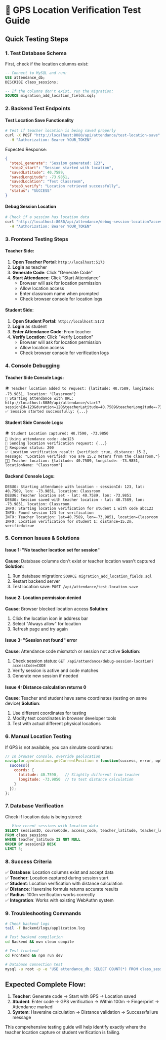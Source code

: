 # 🧪 GPS Location Verification Test Guide

## Quick Testing Steps

### 1. **Test Database Schema**
First, check if the location columns exist:
```sql
-- Connect to MySQL and run:
USE attendance_db;
DESCRIBE class_sessions;

-- If the columns don't exist, run the migration:
SOURCE migration_add_location_fields.sql;
```

### 2. **Backend Test Endpoints**

#### Test Location Save Functionality
```bash
# Test if teacher location is being saved properly
curl -X POST "http://localhost:8080/api/attendance/test-location-save" \
  -H "Authorization: Bearer YOUR_TOKEN"
```

Expected Response:
```json
{
  "step1_generate": "Session generated: 123",
  "step2_start": "Session started with location", 
  "savedLatitude": 40.7589,
  "savedLongitude": -73.9851,
  "savedLocation": "Test Classroom",
  "step3_verify": "Location retrieved successfully",
  "status": "SUCCESS"
}
```

#### Debug Session Location
```bash
# Check if a session has location data
curl "http://localhost:8080/api/attendance/debug-session-location?accessCode=YOUR_CODE" \
  -H "Authorization: Bearer YOUR_TOKEN"
```

### 3. **Frontend Testing Steps**

#### Teacher Side:
1. **Open Teacher Portal**: `http://localhost:5173`
2. **Login** as teacher
3. **Generate Code**: Click "Generate Code" 
4. **Start Attendance**: Click "Start Attendance"
   - Browser will ask for location permission
   - Allow location access
   - Enter classroom name when prompted
   - Check browser console for location logs

#### Student Side:
1. **Open Student Portal**: `http://localhost:5173`  
2. **Login** as student
3. **Enter Attendance Code**: From teacher
4. **Verify Location**: Click "Verify Location"
   - Browser will ask for location permission
   - Allow location access
   - Check browser console for verification logs

### 4. **Console Debugging**

#### Teacher Side Console Logs:
```
🌍 Teacher location added to request: {latitude: 40.7589, longitude: -73.9851, location: "Classroom"}
📡 Starting attendance with URL: http://localhost:8080/api/attendance/start?sessionId=123&duration=120&teacherLatitude=40.7589&teacherLongitude=-73.9851&location=Classroom
✅ Session started successfully: {...}
```

#### Student Side Console Logs:
```
🌍 Student Location captured: 40.7590, -73.9850
🎫 Using attendance code: abc123
📡 Sending location verification request: {...}
📨 Response status: 200
✅ Location verification result: {verified: true, distance: 15.2, message: "Location verified! You are 15.2 meters from the classroom."}
👨‍🏫 Teacher location: {latitude: 40.7589, longitude: -73.9851, locationName: "Classroom"}
```

#### Backend Console Logs:
```
DEBUG: Starting attendance with location - sessionId: 123, lat: 40.7589, lon: -73.9851, location: Classroom
DEBUG: Teacher location set - lat: 40.7589, lon: -73.9851
DEBUG: Session saved with teacher location - lat: 40.7589, lon: -73.9851, location: Classroom
INFO: Starting location verification for student 1 with code abc123
INFO: Found session 123 for verification
INFO: Teacher location: lat=40.7589, lon=-73.9851, location=Classroom
INFO: Location verification for student 1: distance=15.2m, verified=true
```

### 5. **Common Issues & Solutions**

#### Issue 1: "No teacher location set for session"
**Cause**: Database columns don't exist or teacher location wasn't captured
**Solution**:
1. Run database migration: `SOURCE migration_add_location_fields.sql`
2. Restart backend server
3. Test location save: `POST /api/attendance/test-location-save`

#### Issue 2: Location permission denied
**Cause**: Browser blocked location access
**Solution**:
1. Click the location icon in address bar
2. Select "Always allow" for location
3. Refresh page and try again

#### Issue 3: "Session not found" error
**Cause**: Attendance code mismatch or session not active
**Solution**:
1. Check session status: `GET /api/attendance/debug-session-location?accessCode=CODE`
2. Verify session is active and code matches
3. Generate new session if needed

#### Issue 4: Distance calculation returns 0
**Cause**: Teacher and student have same coordinates (testing on same device)
**Solution**:
1. Use different coordinates for testing
2. Modify test coordinates in browser developer tools
3. Test with actual different physical locations

### 6. **Manual Location Testing**

If GPS is not available, you can simulate coordinates:
```javascript
// In browser console, override geolocation
navigator.geolocation.getCurrentPosition = function(success, error, options) {
  success({
    coords: {
      latitude: 40.7590,   // Slightly different from teacher
      longitude: -73.9850  // to test distance calculation
    }
  });
};
```

### 7. **Database Verification**

Check if location data is being stored:
```sql
-- View recent sessions with location data
SELECT sessionID, courseCode, access_code, teacher_latitude, teacher_longitude, location, is_active
FROM class_sessions 
WHERE teacher_latitude IS NOT NULL 
ORDER BY sessionID DESC 
LIMIT 5;
```

### 8. **Success Criteria**

✅ **Database**: Location columns exist and accept data  
✅ **Teacher**: Location captured during session start  
✅ **Student**: Location verification with distance calculation  
✅ **Distance**: Haversine formula returns accurate results  
✅ **Radius**: 100m verification works correctly  
✅ **Integration**: Works with existing WebAuthn system  

### 9. **Troubleshooting Commands**

```bash
# Check backend logs
tail -f Backend/logs/application.log

# Test backend compilation
cd Backend && mvn clean compile

# Test frontend
cd Frontend && npm run dev

# Database connection test
mysql -u root -p -e "USE attendance_db; SELECT COUNT(*) FROM class_sessions;"
```

## Expected Complete Flow:

1. **Teacher**: Generate code → Start with GPS → Location saved
2. **Student**: Enter code → GPS verification → Within 100m → Fingerprint → Attendance marked
3. **System**: Haversine calculation → Distance validation → Success/failure message

This comprehensive testing guide will help identify exactly where the teacher location capture or student verification is failing.